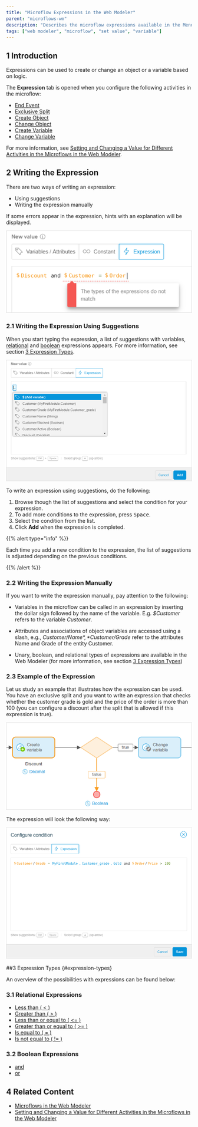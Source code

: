 ```yaml
---
title: "Microflow Expressions in the Web Modeler"
parent: "microflows-wm"
description: "Describes the microflow expressions available in the Mendix Web Modeler."
tags: ["web modeler", "microflow", "set value", "variable"]
---
```


## 1 Introduction 

Expressions can be used to create or change an object or a variable based on logic. 

The **Expression** tab is opened when you configure the following activities in the microflow:

*  [End Event](../end-event)
*  [Exclusive Split](microflows-exclusive-split-wm)
*  [Create Object](../create-object)
*  [Change Object](../change-object)
*  [Create Variable](../create-variable) 
*  [Change Variable](../change-variable)

For more information, see [Setting and Changing a Value for Different Activities in the Microflows in the Web Modeler](microflows-setting-and-changing-value-wm).

## 2 Writing the Expression

There are two ways of writing an expression:

* Using suggestions
* Writing the expression manually

If some errors appear in the expression, hints with an explanation will be displayed. 

![](attachments/microflows-expressions-wm/wm-expression-error.png)

### 2.1 Writing the Expression Using Suggestions

When you start typing the expression, a list of suggestions with variables, [relational](../relational-expressions) and [boolean](../boolean-expressions)  expressions appears. For more information, see section [3 Expression Types](#expression-types).

![](attachments/microflows-expressions-wm/wm-expressions-list.png)

To write an expression using suggestions, do the following:

1. Browse though the list of suggestions and select the condition for your expression.
2. To add more conditions to the expression, press <kbd>Space</kbd>.
3. Select the condition from the list.
4. Click **Add** when the expression is completed.

{{% alert type="info" %}}

Each time you add a new condition to the expression, the list of suggestions is adjusted depending on the previous conditions. 

{{% /alert %}}

### 2.2 Writing the Expression Manually

If you want to write the expression manually, pay attention to the following:

* Variables in the microflow can be called in an expression by inserting the dollar sign followed by the name of the variable. E.g. *$Customer* refers to the variable *Customer*.  

* Attributes and associations of object variables are accessed using a slash, e.g., *$Customer/Name*, *$Customer/Grade* refer to the attributes Name and Grade of the entity Customer. 
* Unary, boolean, and relational types of expressions are available in the Web Modeler (for more information, see section [3 Expression Types](#expression-types))

### 2.3 Example of the Expression

Let us study an example that illustrates how the expression can be used. You have an exclusive split and you want to write an expression that checks whether the customer grade is gold and the price of the order is more than 100 (you can configure a discount after the split that is allowed if this expression is true). 

![](attachments/microflows-expressions-wm/wm-example-excl-split.png) 

The expression will look the following way:

![](attachments/microflows-expressions-wm/wm-expression-excl-split.png)

##3 Expression Types {#expression-types}

An overview of the possibilities with expressions can be found below:

### 3.1 Relational Expressions

* [Less than ( < )](../relational-expressions)
* [Greater than ( > )](../relational-expressions)
* [Less than or equal to ( <= )](../relational-expressions)
* [Greater than or equal to ( >= )](../relational-expressions)
* [Is equal to ( = )](../relational-expressions)
* [Is not equal to ( != )](../relational-expressions)

### 3.2 Boolean Expressions

* [and](../boolean-expressions)
* [or](../boolean-expressions)

## 4 Related Content

* [Microflows in the Web Modeler](microflows-wm)
* [Setting and Changing a Value for Different Activities in the Microflows in the Web Modeler](microflows-setting-and-changing-value-wm)